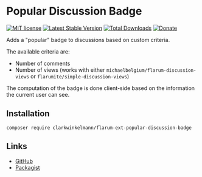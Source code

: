 # Popular Discussion Badge

[![MIT license](https://img.shields.io/badge/license-MIT-blue.svg)](https://github.com/clarkwinkelmann/flarum-ext-popular-discussion-badge/blob/master/LICENSE.md) [![Latest Stable Version](https://img.shields.io/packagist/v/clarkwinkelmann/flarum-ext-popular-discussion-badge.svg)](https://packagist.org/packages/clarkwinkelmann/flarum-ext-popular-discussion-badge) [![Total Downloads](https://img.shields.io/packagist/dt/clarkwinkelmann/flarum-ext-popular-discussion-badge.svg)](https://packagist.org/packages/clarkwinkelmann/flarum-ext-popular-discussion-badge) [![Donate](https://img.shields.io/badge/paypal-donate-yellow.svg)](https://www.paypal.me/clarkwinkelmann)

Adds a "popular" badge to discussions based on custom criteria.

The available criteria are:

- Number of comments
- Number of views (works with either `michaelbelgium/flarum-discussion-views` or `flarumite/simple-discussion-views`)

The computation of the badge is done client-side based on the information the current user can see.

## Installation

    composer require clarkwinkelmann/flarum-ext-popular-discussion-badge

## Links

- [GitHub](https://github.com/clarkwinkelmann/flarum-ext-popular-discussion-badge)
- [Packagist](https://packagist.org/packages/clarkwinkelmann/flarum-ext-popular-discussion-badge)
